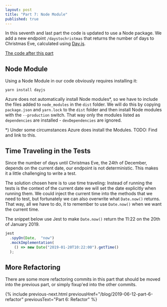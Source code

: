 ```yaml
---
layout: post
title: "Part 7: Node Module"
published: true
---
```


In this seventh and last part the code is updated to use a Node package. We add a new endpoint `/daystochristmas` that returns the number of days to Christmas Eve, calculated using [Day.js](https://github.com/iamkun/dayjs).

[The code after this part](https://github.com/janaagaard75/azure-functions-typescript/tree/part-7-node-module)

## Node Module

Using a Node Module in our code obviously requires installing it:

```shell
yarn install dayjs
```

Azure does not automatically install Node modules*, so we have to include the files added to `node_modules` in the `dist` folder. We will do this by copying `package.json` and `yarn.lock` to the `dist` folder and then install Node modules with the `--production` switch. That way only the modules listed as `dependencies` are installed - `devDependencies` are ignored.

*) Under some circumstances Azure does install the Modules. TODO: Find and link to this.

## Time Traveling in the Tests

Since the number of days until Christmas Eve, the 24th of December, depends on the current date, our endpoint is not deterministic. This makes it a little challenging to write a test.

The solution chosen here is to use time traveling: Instead of running the tests is the context of the current date we will set the date explicitly when running them. We could inject the current time into the methods that we need to test, but fortunately we can also overwrite what `Date.now()` returns. That way, all we have to do, it to remember to use `Date.now()` when we want the current time.

The snippet below use Jest to make `Date.now()` return the 11:22 on the 20th of January 2019.

```typescript
jest
  .spyOn(Date,  "now")
  .mockImplementation(
    () => new Date("2019-01-20T10:22:00").getTime()
  );
```

## More Refactoring

There are some more refactoring commits in this part that should be moved into the previous part, or simply fixup'ed into the other commits.

{% include previous-next.html
  previousHref="/blog/2019-06-12-part-6-refactor"
  previousText="Part 6: Refactor"
%}
